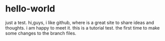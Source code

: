 # hello-world
just a test.
hi,guys, i like github, where is a great site to share ideas and thoughts. i am happy to meet it. this is a tutorial test. the first time to make some changes to the branch files.
